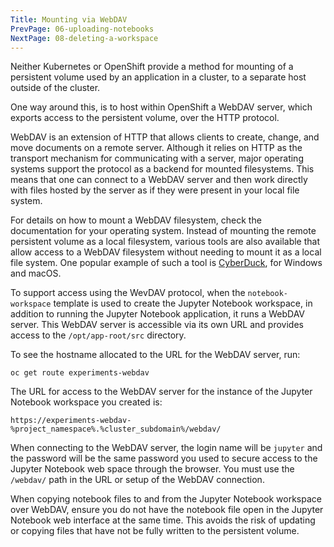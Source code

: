```yaml
---
Title: Mounting via WebDAV
PrevPage: 06-uploading-notebooks
NextPage: 08-deleting-a-workspace
---
```


Neither Kubernetes or OpenShift provide a method for mounting of a persistent volume used by an application in a cluster, to a separate host outside of the cluster.

One way around this, is to host within OpenShift a WebDAV server, which exports access to the persistent volume, over the HTTP protocol.

WebDAV is an extension of HTTP that allows clients to create, change, and move documents on a remote server. Although it relies on HTTP as the transport mechanism for communicating with a server, major operating systems support the protocol as a backend for mounted filesystems. This means that one can connect to a WebDAV server and then work directly with files hosted by the server as if they were present in your local file system.

For details on how to mount a WebDAV filesystem, check the documentation for your operating system. Instead of mounting the remote persistent volume as a local filesystem, various tools are also available that allow access to a WebDAV filesystem without needing to mount it as a local file system. One popular example of such a tool is [CyberDuck](https://cyberduck.io/), for Windows and macOS.

To support access using the WevDAV protocol, when the `notebook-workspace` template is used to create the Jupyter Notebook workspace, in addition to running the Jupyter Notebook application, it runs a WebDAV server. This WebDAV server is accessible via its own URL and provides access to the `/opt/app-root/src` directory.

To see the hostname allocated to the URL for the WebDAV server, run:

```execute
oc get route experiments-webdav
```

The URL for access to the WebDAV server for the instance of the Jupyter Notebook workspace you created is:

```copy
https://experiments-webdav-%project_namespace%.%cluster_subdomain%/webdav/
```

When connecting to the WebDAV server, the login name will be `jupyter` and the password will be the same password you used to secure access to the Jupyter Notebook web space through the browser. You must use the `/webdav/` path in the URL or setup of the WebDAV connection.

When copying notebook files to and from the Jupyter Notebook workspace over WebDAV, ensure you do not have the notebook file open in the Jupyter Notebook web interface at the same time. This avoids the risk of updating or copying files that have not be fully written to the persistent volume.
